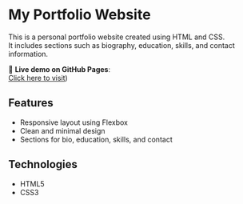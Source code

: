# My Portfolio Website

This is a personal portfolio website created using HTML and CSS.  
It includes sections such as biography, education, skills, and contact information.

🔗 **Live demo on GitHub Pages**:  
[Click here to visit]([https://david-simionov.github.io/Personal-WebSite/))

## Features
- Responsive layout using Flexbox
- Clean and minimal design
- Sections for bio, education, skills, and contact

## Technologies
- HTML5
- CSS3
